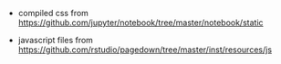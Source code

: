 * compiled css from https://github.com/jupyter/notebook/tree/master/notebook/static

* javascript files from https://github.com/rstudio/pagedown/tree/master/inst/resources/js


